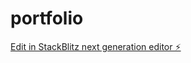 # portfolio

[Edit in StackBlitz next generation editor ⚡️](https://stackblitz.com/~/github.com/T-tamano/portfolio)